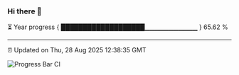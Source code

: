 ### Hi there 👋

⏳ Year progress { ███████████████████▁▁▁▁▁▁▁▁▁▁▁ } 65.62 %

---

⏰ Updated on Thu, 28 Aug 2025 12:38:35 GMT

![Progress Bar CI](https://github.com/liununu/liununu/workflows/Progress%20Bar%20CI/badge.svg)
